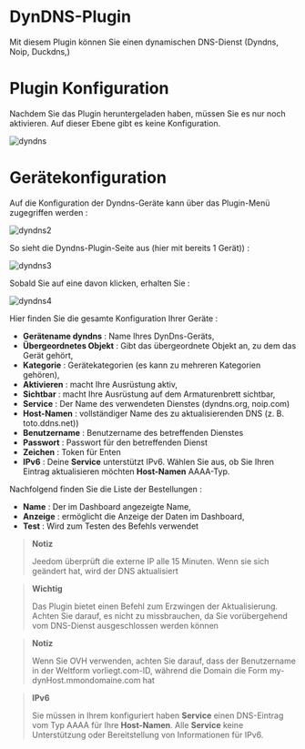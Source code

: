 # DynDNS-Plugin

Mit diesem Plugin können Sie einen dynamischen DNS-Dienst (Dyndns, Noip, Duckdns,)

# Plugin Konfiguration 

Nachdem Sie das Plugin heruntergeladen haben, müssen Sie es nur noch aktivieren. Auf dieser Ebene gibt es keine Konfiguration.

![dyndns](./images/dyndns.PNG)

# Gerätekonfiguration 

Auf die Konfiguration der Dyndns-Geräte kann über das Plugin-Menü zugegriffen werden :

![dyndns2](./images/dyndns2.PNG)

So sieht die Dyndns-Plugin-Seite aus (hier mit bereits 1 Gerät)) :

![dyndns3](./images/dyndns3.PNG)

Sobald Sie auf eine davon klicken, erhalten Sie :

![dyndns4](./images/dyndns4.PNG)

Hier finden Sie die gesamte Konfiguration Ihrer Geräte :

-   **Gerätename dyndns** : Name Ihres DynDns-Geräts,
-   **Übergeordnetes Objekt** : Gibt das übergeordnete Objekt an, zu dem das Gerät gehört,
-   **Kategorie** : Gerätekategorien (es kann zu mehreren Kategorien gehören),
-   **Aktivieren** : macht Ihre Ausrüstung aktiv,
-   **Sichtbar** : macht Ihre Ausrüstung auf dem Armaturenbrett sichtbar,
-   **Service** : Der Name des verwendeten Dienstes (dyndns.org, noip.com)
-   **Host-Namen** : vollständiger Name des zu aktualisierenden DNS (z. B. toto.ddns.net))
-   **Benutzername** : Benutzername des betreffenden Dienstes
-   **Passwort** : Passwort für den betreffenden Dienst
-   **Zeichen** : Token für Enten
-   **IPv6** : Deine **Service** unterstützt IPv6. Wählen Sie aus, ob Sie Ihren Eintrag aktualisieren möchten **Host-Namen** AAAA-Typ.

Nachfolgend finden Sie die Liste der Bestellungen :

-   **Name** : Der im Dashboard angezeigte Name,
-   **Anzeige** : ermöglicht die Anzeige der Daten im Dashboard,
-   **Test** : Wird zum Testen des Befehls verwendet

> **Notiz**
>
> Jeedom überprüft die externe IP alle 15 Minuten. Wenn sie sich geändert hat, wird der DNS aktualisiert

> **Wichtig**
>
> Das Plugin bietet einen Befehl zum Erzwingen der Aktualisierung. Achten Sie darauf, es nicht zu missbrauchen, da Sie vorübergehend vom DNS-Dienst ausgeschlossen werden können

> **Notiz**
>
> Wenn Sie OVH verwenden, achten Sie darauf, dass der Benutzername in der Weltform vorliegt.com-ID, während die Domain die Form my-dynHost.mmondomaine.com hat

> **IPv6**
>
> Sie müssen in Ihrem konfiguriert haben **Service** einen DNS-Eintrag vom Typ AAAA für Ihre **Host-Namen**.
> Alle **Service** keine Unterstützung oder Bereitstellung von Informationen für IPv6.